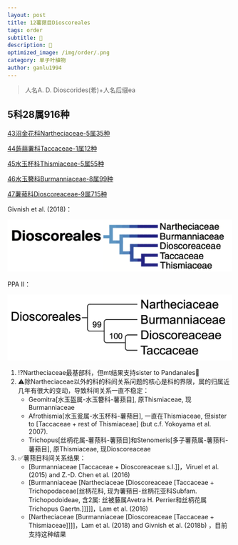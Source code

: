 ```yaml
---
layout: post
title: 12薯蓣目Dioscoreales
tags: order    
subtitle: 🤔
description: 🤔
optimized_image: /img/order/.png
category: 单子叶植物
author: ganlu1994  
---
```


> 人名A. D. Dioscorides(希)+人名后缀ea

## 5科28属916种

[43沼金花科Nartheciaceae-5属35种](https://ganlu1994.github.io/43沼金花科Nartheciaceae/)

[44蒟蒻薯科Taccaceae-1属12种](https://ganlu1994.github.io/44蒟蒻薯科Taccaceae/)

[45水玉杯科Thismiaceae-5属55种](https://ganlu1994.github.io/45水玉杯科Thismiaceae/)

[46水玉簪科Burmanniaceae-8属99种](https://ganlu1994.github.io/46水玉簪科Burmanniaceae/)

[47薯蓣科Dioscoreaceae-9属715种](https://ganlu1994.github.io/47薯蓣科Dioscoreaceae/)

Givnish et al. (2018)：

![](/img/phylo/64-12薯蓣目G2018.png)

PPA II：

![](/img/phylo/64-12薯蓣目P2.png)

1. ⁉️Nartheciaceae最基部科，但mt结果支持sister to Pandanales🤔
2. ⚠️除Nartheciaceae以外的科的科间关系问题的核心是科的界限，属的归属近几年有很大的变动，导致科间关系一直不稳定：
    * Geomitra[水玉盔属-水玉簪科-薯蓣目], 原Thismiaceae, 现Burmanniaceae
    * Afrothismia[水玉瓮属-水玉杯科-薯蓣目], 一直在Thismiaceae, 但sister to [Taccaceae + rest of Thismiaceae] (but c.f. Yokoyama et al. 2007). 
    * Trichopus[丝柄花属-薯蓣科-薯蓣目]和Stenomeris[多子薯蓣属-薯蓣科-薯蓣目], 原Thismiaceae, 现Dioscoreaceae
3. ✅薯蓣目科间关系结果：
    * [Burmanniaceae [Taccaceae + Dioscoreaceae s.l.]]，Viruel et al. (2015) and Z.-D. Chen et al. (2016)
    * [Burmanniaceae [Nartheciaceae [Dioscoreaceae [Taccaceae + Trichopodaceae[丝柄花科, 现为薯蓣目-丝柄花亚科Subfam. Trichopodoideae, 含2属: 丝被藤属Avetra H. Perrier和丝柄花属Trichopus Gaertn.]]]]]，Lam et al. (2016)
    * [Nartheciaceae [Burmanniaceae [Dioscoreaceae [Taccaceae + Thismiaceae]]]]，Lam et al. (2018) and Givnish et al. (2018b) ，目前支持这种结果